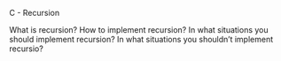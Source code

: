 C - Recursion

What is recursion?
How to implement recursion?
In what situations you should implement recursion?
In what situations you shouldn’t implement recursio?
